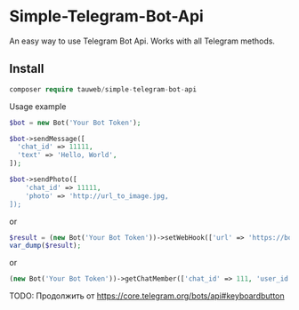 # Simple-Telegram-Bot-Api

An easy way to use Telegram Bot Api. Works with all Telegram methods.

## Install
```php
composer require tauweb/simple-telegram-bot-api
```
Usage example 
```php
$bot = new Bot('Your Bot Token');

$bot->sendMessage([
  'chat_id' => 11111,
  'text' => 'Hello, World',
]);

$bot->sendPhoto([
    'chat_id' => 11111,
    'photo' => 'http://url_to_image.jpg,
]);
```
or 
```php
$result = (new Bot('Your Bot Token'))->setWebHook(['url' => 'https://bot_webhook_url']);
var_dump($result);
```
or

```php
(new Bot('Your Bot Token'))->getChatMember(['chat_id' => 111, 'user_id' => 222]);
```

TODO: Продолжить от https://core.telegram.org/bots/api#keyboardbutton
